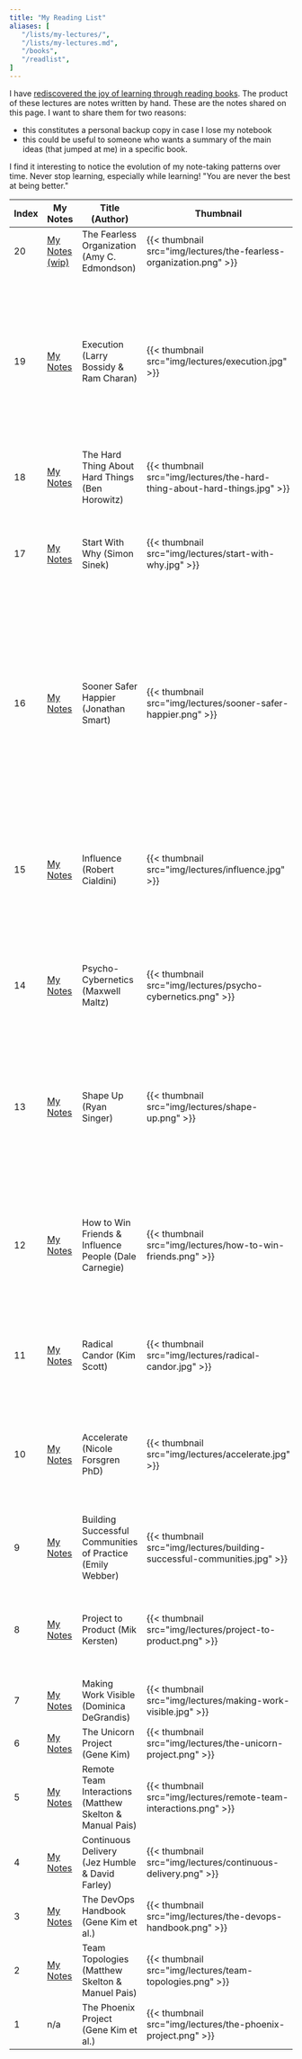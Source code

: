 ```yaml
---
title: "My Reading List"
aliases: [
   "/lists/my-lectures/",
   "/lists/my-lectures.md",
   "/books",
   "/readlist",
]
---
```


I have [rediscovered the joy of learning through reading
books](/posts/2022/08/overcoming-learning-anxiety/). The product of
these lectures are notes written by hand. These are the notes shared on
this page. I want to share them for two reasons:

- this constitutes a personal backup copy in case I lose my notebook
- this could be useful to someone who wants a summary of the main ideas
 (that jumped at me) in a specific book.

I find it interesting to notice the evolution of my note-taking patterns
over time. Never stop learning, especially while learning! "You are never
the best at being better."

| Index | My Notes | Title (Author) | Thumbnail | Release Year | Finished Date | My rating |
|-----------------------|---------------------------------------------------------------|------------------------------------------------------------|--------------------------------------------------------------------------|---------------------|---------------------|------------------------------------------------------------------------------------------------------------------------------------------------------|
| 20| [My Notes (wip)](/lectures/the-fearless-organization.pdf) | The Fearless Organization (Amy C. Edmondson) | {{< thumbnail src="img/lectures/the-fearless-organization.png" >}} | 2018 | TBD | TBD |
| 19| [My Notes](/lectures/execution.pdf) | Execution (Larry Bossidy & Ram Charan) | {{< thumbnail src="img/lectures/execution.jpg" >}} | 2002 | 2023-04-28 | ? / 5 - Has some useful quotes, but I don't know what to think about the book itself. This is aimed at CEOs in manufacturing in the 2000s. I wonder how relevant some parts of the book are in today's reality. (Thanks Karim for this recommendation!)|
| 18| [My Notes](/lectures/the-hard-thing-about-hard-things.pdf) | The Hard Thing About Hard Things (Ben Horowitz) | {{< thumbnail src="img/lectures/the-hard-thing-about-hard-things.jpg" >}} | 2014 | 2023-04-22 | 3.5 / 5 - Gives good insight about how it feels like to live the reality of a CEO. |
| 17| [My Notes](/lectures/start-with-why.pdf) | Start With Why (Simon Sinek) | {{< thumbnail src="img/lectures/start-with-why.jpg" >}} | 2009 | 2023-04-18 | 4.5 / 5 - Truly inspiring. The book made me realize the importance of aligning WHAT we do with WHY we do it. |
| 16| [My Notes](/lectures/sooner-safer-happier.pdf) | Sooner Safer Happier (Jonathan Smart) | {{< thumbnail src="img/lectures/sooner-safer-happier.png" >}} | 2020 | 2023-04-14 | 5 / 5 - Mind-blowing. Incredible. Reading this felt exactly like reading *The DevOps Handbook* for the first time. What I love about BVSSH is that there are no buzzwords to get confused about: this is simply solid advice that every organization should follow. |
| 15| [My Notes](/lectures/influence.pdf) | Influence (Robert Cialdini) | {{< thumbnail src="img/lectures/influence.jpg" >}} | 1984 (revised 2007) | 2023-04-07 | 3 / 5 - A bit too long-winded for its own good, *Influence* still contains powerful insight about what influences our decisions. (Thanks Dan for this recommendation!) |
| 14| [My Notes](/lectures/psycho-cybernetics.pdf) | Psycho-Cybernetics (Maxwell Maltz) | {{< thumbnail src="img/lectures/psycho-cybernetics.png" >}} | 1960 (revised 2015) | 2023-04-04 | 4 / 5 - Great tips about how to form a mental self-image. "You can do anything you set your mind to." (Thanks Dan for this recommendation!) |
| 13| [My Notes](/lectures/shape-up.pdf) | Shape Up (Ryan Singer) | {{< thumbnail src="img/lectures/shape-up.png" >}} | 2019 | 2023-03-14 | 4.5 / 5 -- Really clever framework that has the potential to replace Agile and Scrum. I hope I'll get to try it out someday. Everything just clicks! (Thanks Benoit for this recommendation!) |
| 12| [My Notes](/lectures/how-to-win-friends-and-influence-people.pdf) | How to Win Friends & Influence People (Dale Carnegie) | {{< thumbnail src="img/lectures/how-to-win-friends.png" >}} | 1936 (revised 1981) | 2023-03-07 | 4.5 / 5 -- Groundbreaking for its time, and still relevant today. Good tips about how to listen to people and get them to think about your ideas. (Thanks Raymond for this recommendation!) |
| 11| [My Notes](/lectures/radical-candor.pdf) | Radical Candor (Kim Scott) | {{< thumbnail src="img/lectures/radical-candor.jpg" >}} | 2019 | 2023-02-28 | 5 / 5 -- Essential reading for anyone who has to interact with a manager or employees on a daily basis! |
| 10| [My Notes](/lectures/accelerate.pdf) | Accelerate (Nicole Forsgren PhD) | {{< thumbnail src="img/lectures/accelerate.jpg" >}} | 2018 | 2023-01-24 | 4 / 5 -- The science behind the ideas that were first featured in the DevOps Handbook. A much appreciated look behind the curtain. |
| 9| [My Notes](/lectures/building-successful-communities.pdf) | Building Successful Communities of Practice (Emily Webber) | {{< thumbnail src="img/lectures/building-successful-communities.jpg" >}} | 2016 | 2023-01-14 | 4 / 5 |
| 8| [My Notes](/lectures/project-to-product.pdf) | Project to Product (Mik Kersten) | {{< thumbnail src="img/lectures/project-to-product.png" >}} | 2018 | 2022-12-18 | 4.5 / 5 -- Revolutionary. The author gives a true recipe for connecting IT with the business in any organization. |
| 7| [My Notes](/lectures/making-work-visible.pdf) | Making Work Visible (Dominica DeGrandis) | {{< thumbnail src="img/lectures/making-work-visible.jpg" >}} | 2022 | 2022-12-03 | 4.5 / 5 |
| 6| [My Notes](/lectures/the-unicorn-project.pdf) | The Unicorn Project (Gene Kim) | {{< thumbnail src="img/lectures/the-unicorn-project.png" >}} | 2019 | 2022-10-30 | 3 / 5 |
| 5| [My Notes](/lectures/remote-team-interactions.pdf) | Remote Team Interactions (Matthew Skelton & Manual Pais) | {{< thumbnail src="img/lectures/remote-team-interactions.png" >}} | 2022 | 2022-09-21 | 4 / 5 |
| 4| [My Notes](/lectures/continuous-delivery.pdf) | Continuous Delivery (Jez Humble & David Farley) | {{< thumbnail src="img/lectures/continuous-delivery.png" >}} | 2010 | 2022-09-01 | 3.5 / 5 |
| 3| [My Notes](/lectures/the-devops-handbook.pdf) | The DevOps Handbook (Gene Kim et al.) | {{< thumbnail src="img/lectures/the-devops-handbook.png" >}} | 2016 | 2022-08-01 | 5 / 5 |
| 2| [My Notes](/lectures/team-topologies.pdf) | Team Topologies (Matthew Skelton & Manuel Pais) | {{< thumbnail src="img/lectures/team-topologies.png" >}} | 2019 | 2022-07-10 | 4 / 5 |
| 1 | n/a | The Phoenix Project (Gene Kim et al.) | {{< thumbnail src="img/lectures/the-phoenix-project.png" >}} | 2019 | 2019-03-02 | 5 / 5 |
